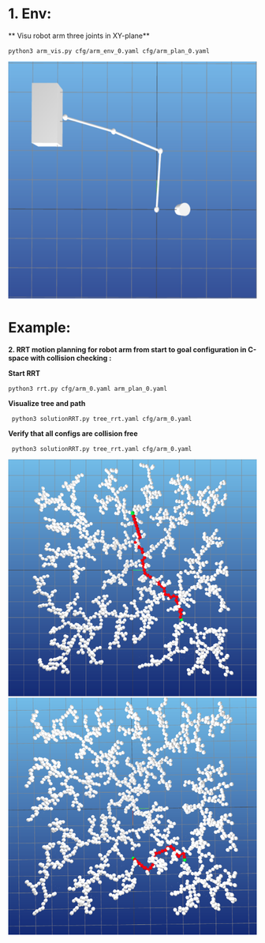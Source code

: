 # 1. Env:  
** Visu robot arm three joints in XY-plane**  

```
python3 arm_vis.py cfg/arm_env_0.yaml cfg/arm_plan_0.yaml
```

<div align="center">
  <img src="Assignment2/arm_visu.png" alt="License plate dataset"  width="640" height="480">
</div>

# Example:   
**2. RRT motion planning for robot arm from start to goal configuration in C-space with collision checking :**  

**Start RRT**
```
python3 rrt.py cfg/arm_0.yaml arm_plan_0.yaml
```

**Visualize tree and path**
```
 python3 solutionRRT.py tree_rrt.yaml cfg/arm_0.yaml

```

**Verify that all configs are collision free**
```
 python3 solutionRRT.py tree_rrt.yaml cfg/arm_0.yaml

```


<div align="center">
  <img src="Assignment2/Test1.png" alt="License plate dataset"  width="640" height="480">
</div>


<div align="center">
  <img src="Assignment2/Test2.png" alt="License plate dataset"  width="640" height="480">
</div>
